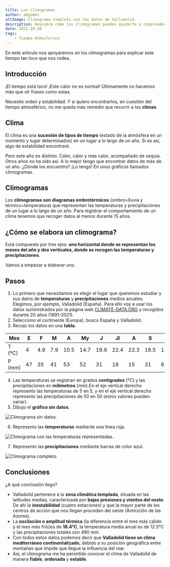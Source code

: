 ```yaml
---
title: Los climogramas
author: abgomez
altImage: Climograma completo con los datos de Valladolid.
description: Descubre cómo los climogramas pueden ayudarte a comprender y prever el clima
date: 2022-10-30
tags:
    - Tiempo Atmosferico
---
```


En este artículo nos apoyaremos en los climogramas para explicar este tiempo tan loco que nos rodea.

## Introducción

¡El tiempo está loco! ¡Este calor no es normal! Últimamente no hacemos más que oír frases como estas.

Necesito orden y estabilidad. Y si quiero encontrarlos, en cuestión del tiempo atmosférico, no me queda más remedio que recurrir a los **climas**.

## Clima

El clima es una **sucesión de tipos de tiempo** (estado de la atmósfera en un momento y lugar determinados) en un lugar a lo largo de un año. Si es así, algo de estabilidad encontraré.

Pero este año es distinto. Calor, calor y más calor, acompañado de sequía. Otros años no ha sido así. A lo mejor tengo que encontrar datos de más de un año. ¿Dónde los encuentro? ¡Lo tengo! En unos gráficos llamados climogramas.

## Climogramas

Los **climogramas son diagramas ombrotérmicos** (ombro=lluvia y térmico=temperatura) que representan las temperaturas y precipitaciones de un lugar a lo largo de un año. Para registrar el comportamiento de un clima tenemos que recoger datos al menos durante 15 años.

## ¿Cómo se elabora un climograma?

Está compuesto por tres ejes: **uno horizontal donde se representan los meses del año y dos verticales, donde se recogen las temperaturas y precipitaciones**.

Vamos a empezar a elaborar uno.

## Pasos

1. Lo primero que necesitamos es elegir el lugar que queremos estudiar y sus datos de **temperaturas** y **precipitaciones** medios anuales. Elegimos, por ejemplo, Valladolid (España). Para ello voy a usar los datos suministrados por la página web [CLIMATE-DATA.ORG](https://en.climate-data.org/) y recogidos durante 20 años (1991-2021).
2. Selecciono el continente (Europa), busco España y Valladolid.
3. Recojo los datos en una **tabla**.

| Mes | E | F | M | A | My | J | Jl | A | S | O | N | D |
|----------|----------|----------|----------|----------|----------|----------|----------|----------|----------|----------|----------|----------|
T (ºC) | 4 | 4.9 | 7.9 | 10.5 | 14.7 | 19.9 | 22.4 | 22.3 | 18.5 | 13.5 | 7.3 | 4.5
P (mm) | 47 | 35 | 41 | 53 | 52 | 31 | 18 | 15 | 31 | 61 | 56 | 50

4. Las temperaturas se registran en grados **centígrados** (°C) y las precipitaciones en **milímetros** (mm).En el eje vertical derecho represento las temperaturas de 5 en 5, y en el eje vertical derecho represento las precipitaciones de 50 en 50 (estos valores pueden variar).
5. Dibujo el **gráfico sin datos**.

![Climograma sin datos.](/images/contenido/los-climogramas/climograma-vacio.webp)

6. Represento las **temperaturas** mediante una línea roja.

![Climograma con las temperaturas representadas.](/images/contenido/los-climogramas/climograma-temperaturas.webp)

7. Represento las **precipitaciones** mediante barras de color azul.

![Climograma completo.](/images/contenido/los-climogramas/climograma-completo.webp)

## Conclusiones

¿A qué conclusión llego?

- Valladolid pertenece a la **zona climática templada**, situada en las latitudes medias, caracterizada por **bajas presiones y vientos del oeste**. De ahí la **inestabilidad** (cuatro estaciones) y que la mayor parte de los centros de acción que nos llegan proceden del oeste (Anticiclón de las Azores).
- La **oscilación o amplitud térmica** (la diferencia entre el mes más cálido y el mes más frío)es de **18.4°C**, la temperatura media anual es de 12.5°C y las precipitaciones totales son 490 mm.
- Con todos estos datos podemos decir que **Valladolid tiene un clima mediterráneo continentalizado**, debido a su posición geográfica entre montañas que impide que llegue la influencia del mar.
- Así, el climograma me ha permitido conocer el clima de Valladolid de manera **fiable**, **ordenada** y **estable**.